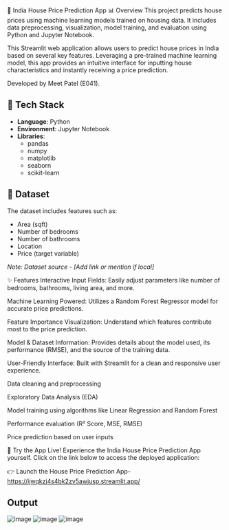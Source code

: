 🏡 India House Price Prediction App
📊 Overview
This project predicts house prices using machine learning models trained on housing data. It includes data preprocessing, visualization, model training, and evaluation using Python and Jupyter Notebook.

This Streamlit web application allows users to predict house prices in India based on several key features. Leveraging a pre-trained machine learning model, this app provides an intuitive interface for inputting house characteristics and instantly receiving a price prediction.

Developed by Meet Patel (E041).

## 🔧 Tech Stack

- **Language**: Python
- **Environment**: Jupyter Notebook
- **Libraries**:
  - pandas
  - numpy
  - matplotlib
  - seaborn
  - scikit-learn

## 📁 Dataset

The dataset includes features such as:
- Area (sqft)
- Number of bedrooms
- Number of bathrooms
- Location
- Price (target variable)

*Note: Dataset source - [Add link or mention if local]*

✨ Features
Interactive Input Fields: Easily adjust parameters like number of bedrooms, bathrooms, living area, and more.

Machine Learning Powered: Utilizes a Random Forest Regressor model for accurate price predictions.

Feature Importance Visualization: Understand which features contribute most to the price prediction.

Model & Dataset Information: Provides details about the model used, its performance (RMSE), and the source of the training data.

User-Friendly Interface: Built with Streamlit for a clean and responsive user experience.

Data cleaning and preprocessing

Exploratory Data Analysis (EDA)

Model training using algorithms like Linear Regression and Random Forest

Performance evaluation (R² Score, MSE, RMSE)

Price prediction based on user inputs


🚀 Try the App Live!
Experience the India House Price Prediction App yourself.
Click on the link below to access the deployed application:

👉 Launch the House Price Prediction App-https://ijwqkzj4s4bk2zv5awjusp.streamlit.app/

## Output 
![image](https://github.com/user-attachments/assets/ec221e6a-3b7f-41ff-98c6-fb9f1ee3bbb2)
![image](https://github.com/user-attachments/assets/b37e3aaa-35d0-4506-9f2c-2246c59a993c)
![image](https://github.com/user-attachments/assets/926f58f4-58cf-444f-8289-e689d6f887cc)







